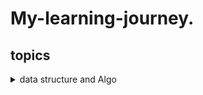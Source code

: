  # My-learning-journey.
## topics
<details>
  <summary>data structure and Algo</summary>
  <h1>What is data struture</h1>
  <P>Data structure is a specialized format for organizing, sorting, and manipulating data. It defines the relationship between data and operations that can be performed on data.  Properly designed data structures can provide efficient methods for data retrieval, insertion, deletion, and sorting.</P>

  <details>
    <summary>Topic: 1</summary>
  <discription> 
    <h1> Learn about  arrays and link list </h1>
     <h3>Arrays: </h3> Arrays are allocated in contiguous memory locations, meaning that all elements are stored together in memory. The size of an  array is fixed when it is created. Insertions and deletions can be inefficient in arrays because elements need to be shifted or moved to maintain the contiguous structure. Insertions and deletions at the beginning or middle of an array can take O(n) time on average, where n is the number of elements. Accessing elements in an array is very efficient using index-based access. It takes O(1) time to access an element directly using its index. Access: O(1), Insertions/Deletions at the end: O(1) or O(n) (if reallocation is needed).
     <h3>LinkList: </h3>
      <p>
         Linked lists consist of nodes that are not necessarily stored in contiguous memory locations. Each node contains both data and a          reference (or pointer) to the next node in the list. The size of a linked list can grow dynamically as nodes are added.
         Linked lists are designed for efficient insertions and deletions, especially when they involve adding or removing nodes from the          beginning or middle of the list. These operations generally take O(1) time if you have a reference to the node.
        Accessing elements in a linked list requires traversing from the head node to the desired node, which takes O(n) time on average         in the worst case. Linked lists have higher memory overhead due to the additional memory required for the node pointers.
       Access: O(n), Insertions/Deletions at the beginning/middle: O(1), Insertions/Deletions at the end: O(n) (if traversal is needed).
        </p>
    <br>
    <br>
  </discription>
  </details>


  
  <details>
    <summary>Topic: 2 (What is the stack?)</summary>
  <discription> 
    <h1> Stack </h1>
        <h3>Stack: </h3> 
            a stack is a data structure that follows the Last In First Out (LIFO) principle. Think of it as a stack of plates where you can only add or remove plates from the top.
        <h3>Basic Operations:</h3>
            Push: Adding an item to the stack is called pushing. The item is added to the top of the stack. <br>
            Pop: Removing an item from the stack is called popping. The top item is removed from the stack.<br>
            Peek or Top: Viewing the top item without removing it from the stack.<br>
            IsEmpty: Checking if the stack is empty.<br>
            IsFull: Checking if the stack is full (in cases where the stack has a fixed size).<br>

  </discription>
  </details>


<details>
    <summary>Stack operation in C++</summary>
  <discription> 
    <h1> Stack Push, pop, and Peek Operation implementation</h1>
        <h3>Basic Operations using Array Code:</h3>

        #include <iostream>
         using namespace std;
         #define MAX_SIZE 5
         
         class Stack {
         private:
           int arr[MAX_SIZE];
           int top;
         
         public:
           Stack() { top = -1; }
         
           void push(int val) {
             if (top >= MAX_SIZE - 1) {
               cerr << "Stack Overflow";
               return;
             } else {
               arr[++top] = val;
             }
           }
           void Pop() {
             if (top < 0) {
               cerr << "Stack Underflow" << endl;
             } else {
               --top;
             }
           }
         
           int peek() {
             if (top < 0) {
               cout << "Stack is empty!" << endl;
               return -1;
             }
             return arr[top];
           }
         
           bool isEmpty() { return top == -1; }
           int Size() { return top + 1; }
         };
         
         int main() {
           Stack myStack;
           myStack.push(5);
           myStack.push(10);
           myStack.push(15);
           myStack.Pop();
         
           cout << "Top element: " << myStack.peek() << endl;
         }


  </discription>
  </details>


<details>
    <summary>Stack operation using LinkedList in C++</summary>
  <discription> 
    <h1> Stack Push, pop, and Peek Operation implementation</h1>
        <h3>Basic Operations using LinkedList Code:</h3>
   
   ## Advantage 1: Dynamic Size
   Implementing a stack using a linked list allows for dynamic sizing, accommodating varying stack sizes efficiently. The linked list structure enables the stack to easily grow or shrink based on the number of elements, providing flexibility in handling dynamic data structures.
   
   ## Advantage 2: Efficient Memory Usage
   Utilizing a linked list for the stack ensures efficient memory usage. Memory is allocated for each element individually, eliminating the need for a fixed-size array. This approach optimizes memory resources, particularly beneficial when the stack size varies during program execution.


        #include <iostream>
         using namespace std;

               
       class Node {
       public:
       int value;
        Node *Next;
       
           Node(int val) {
             value = val;
             Next = NULL;
           }
         };
       
         class LinkedListStack {
         private:
           Node *top;
       
         public:
           LinkedListStack() { top = nullptr; }
       
           void push(int val) {
             Node *newNode = new Node(val);
             newNode->Next = top;
             top = newNode;
           }
           void pop() {
             if (top == nullptr) {
               cerr<<"Stack is empty!"<<endl;
             }
             Node* temp = top;
              top = top->Next;
             delete temp;
           }
           int peek() {
             if (top == nullptr) {
               cerr<<"Stack is empty!"<<endl;
               return -1;
             }
             return top->value;
           }
           bool isEmpty() {
               return top == nullptr;
           }
         };
       
         int main(){
           LinkedListStack myStack;
       
           myStack.push(5);
           myStack.push(10);
           myStack.push(15);
           int popval;
       
           cout << "Top element: " << myStack.peek() << endl;
           return 0;
         }


  </discription>
  </details>


  
  <details> 
   <summary>LinkLIst Code in C++ with all basic Operations</summary>
   <discription>
    <h2>Code of linked list </h2>
    <h3>How to create a linked list in C++ and append an element at its beginning. Insert At the end and also Insert at mid of the LinkedList and how can we traverse the linkedlist</h3>
    <p>
    
     
     
     
     class Node {
     public:
       int data;
       Node *Next;
     
       Node(int val){
         data = val;
         Next = nullptr;
       }
     };
     
     class LinkedList{
       Node *head;
       Node *tail;
       int size;
     public:
       LinkedList(){
         head = nullptr;
         tail = nullptr;
         size = 0;
       }
      void Insert(int val){
        Node *newNode = new Node(val);
        if(head == nullptr){
          head = newNode;
          tail = newNode;
          size++;
        }
        else{
          tail->Next = newNode;
          tail = newNode;
          size++;
          tail->Next = head;
        }
      }
     void InsertAtMiddle(int val) {
         Node *newNode = new Node(val);
     
         if (size == 0) {
             head = newNode;
             tail = newNode;
             newNode->Next = head;
             size++;
         } else {
             Node *temp = head;
             int mid = size / 2;
             while (mid > 1) {
                 temp = temp->Next;
                 mid--;
             }
     
             newNode->Next = temp->Next;
             temp->Next = newNode;
             size++;
         }
     }
     
     void DeleteAtFirst(){
       if(size == 0){
         cout << "List is empty. Cannot delete from an empty list." << endl;
         return;
       }
       else if( size == 1){
         delete head;
         head = nullptr;
         tail = nullptr;
         size--;
       }
       else{
         Node * temp = head;
         head = head->Next;
         tail->Next = head;
         delete temp;
         size--;
       }
     }
     
     
     
     
     
     
     
     void Print() {
         Node *current = head;
         do {
             cout << current->data << " ";
             current = current->Next;
         } while (current != head);
     
         cout << endl;
     }
     
     
     };
     
     
     int main(){
       LinkedList myList;
       myList.Insert(10);
       myList.Insert(20);
       myList.Insert(40);
       myList.Insert(50);
       myList.InsertAtMiddle(15);
       myList.Print();
       myList.Insert(100);
       myList.Print();
       myList.DeleteAtFirst();
       myList.Print();
       return 0;
     }


    
   </discription>
  </details>

  <details> 
   <summary>Reverse the LinkLIst Code in C++</summary>
   <discription>
    <h2>Code of linked list </h2>
    <h3>How to reverse the linkedlist in C++</h3>
    <p>
            
     ListNode* reverseList(ListNode* head) {
               if (head == nullptr || head->next == nullptr) {
               return head;
           }
           
           ListNode* restReversed = reverseList(head->next);
           head->next->next = head;
           head->next = nullptr;
           
           return restReversed;
           }


    
   </discription>
  </details>
  

  
  <details>
   <summary>array Fundamental Code</summary>
   <details>
    <summary>Insertion</summary>
    
     `      #include <iostream>
            using namespace std;
      
        int main() {
          const int MAX_SIZE = 5; // array maz size
          int arr[MAX_SIZE] = {1, 2, 3, 5};
          int size = sizeof(arr)/sizeof(arr[0]); // current size of array
          int newIndex = 3;
          int newValue = 4;
        
          for(int i = size; i > newIndex; i--){
            arr[i] = arr[i - 1];
          }
        
          arr[newIndex] = newValue;
          
          cout << "Array after Insertion: "<< endl;
          for(int i = 0; i < size; i++){
            cout << arr[i] << " ";
          }
        
        
          return 0;
        }
`
   </details>
<details>
    <summary>Deletion</summary>


    
    `          #include <iostream>
               using namespace std;
             
          int main() {
            const int MAX_SIZE = 5; // array maz size
            int arr[MAX_SIZE] = {1, 2, 3, 4, 5};
            int size = sizeof(arr)/sizeof(arr[0]); // current size of array
          
            int deleteIndex = 3;
          
            for(int i = deleteIndex; i < size -1; i++){
              arr[i] = arr[i + 1];
            }
          
            size--;
            cout << "Array after Insertion: "<< endl;
            for(int i = 0; i < size; i++){
              cout << arr[i] << " ";
            }
          
          
            return 0;
          }
   </details>
<details>
  <summary>find the index of highest number</summary>

 
         #include "iostream"
         using namespace std;
             
     int main(){
       int arr[]= {1,3,4,7};
       int size = sizeof(arr)/sizeof(arr[0]);
       int Index = 0;
       int max_num = 0;
     
       for(int i =0; i < size; i++){
         if(arr[i] > max_num){
           max_num = arr[i];
           Index = i;
         }
       }
       cout<<"Max Number: " << max_num << endl;
       cout << "index of max numebr: " <<Index << endl;
       return 0;
     }

 </details>
 <details>
  <summary>Traverse the 2D-Array</summary>
  
      int main(){
       const int Row = 3;
       const int Col = 3;
      int arr[Row][Col] = {
          {1,2,3},
          {4,5,6},
          {7,8,9}
        };
       int size = sizeof(arr)/ sizeof(arr[0][0]);
      
        for(int i = 0 ; i < Row; i++){
          for(int j = 0; j < Col; j++){
            cout << arr[i][j] <<endl;
          }
        }
      
        return 0;
      }

 </details>
   
  <summary>find the index of highest number</summary>
  
         #include "iostream"
         using namespace std;
              
     int main(){
       int arr[]= {1,3,4,7};
       int size = sizeof(arr)/sizeof(arr[0]);
       int Index = 0;
       int max_num = 0;
     
       for(int i =0; i < size; i++){
         if(arr[i] > max_num){
           max_num = arr[i];
           Index = i;
         }
       }
       cout<<"Max Number: " << max_num << endl;
       cout << "index of max numebr: " <<Index << endl;
       return 0;
     }

 </details>
 <details>
  <summary>Algo Empirical Analysis</summary>

  
               #include <iostream>
                
               #include <chrono>
               using namespace std;
         
         int main() {
             auto start = chrono::high_resolution_clock::now();
         
             // Code to be analyzed
         
             auto stop = chrono::high_resolution_clock::now();
             auto duration = chrono::duration_cast<chrono::microseconds>(stop - start);
         
             cout << "Time taken: " << duration.count() << " microseconds" << endl;
         
             return 0;
         }

   </details>
  
  </details>
   
 </details>
</details>

